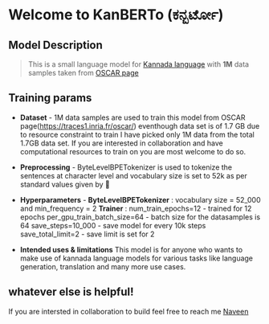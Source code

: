 # Welcome to KanBERTo (ಕನ್ಬರ್ಟೋ)

## Model Description
 
> This is a small language model for [Kannada language](https://en.wikipedia.org/wiki/Kannada) with __1M__ data samples taken from [OSCAR page](https://traces1.inria.fr/oscar/files/compressed-orig/kn.txt.gz)

## Training params 

- **Dataset** - 1M data samples are used to train this model from OSCAR page(https://traces1.inria.fr/oscar/) eventhough data set is of 1.7 GB due to resource constraint to train 
I have picked only 1M data from the total 1.7GB data set. If you are interested in collaboration and have computational resources to train on you are most welcome to do so.

- **Preprocessing** - ByteLevelBPETokenizer is used to tokenize the sentences at character level and vocabulary size is set to 52k as per standard values given by 🤗 
- **Hyperparameters** - __ByteLevelBPETokenizer__ : vocabulary size = 52_000 and  min_frequency = 2
                    __Trainer__ : num_train_epochs=12 - trained for 12 epochs
                                  per_gpu_train_batch_size=64 - batch size for the datasamples is 64
                                  save_steps=10_000 - save model for every 10k steps
                                  save_total_limit=2 - save limit is set for 2



- **Intended uses & limitations**
  This model is for anyone who wants to make use of kannada language models for various tasks like language generation, translation and many more use cases.

## whatever else is helpful! 
  If you are intersted in collaboration to build feel free to reach me [Naveen](mailto:naveen.maltesh@gmail.com)
